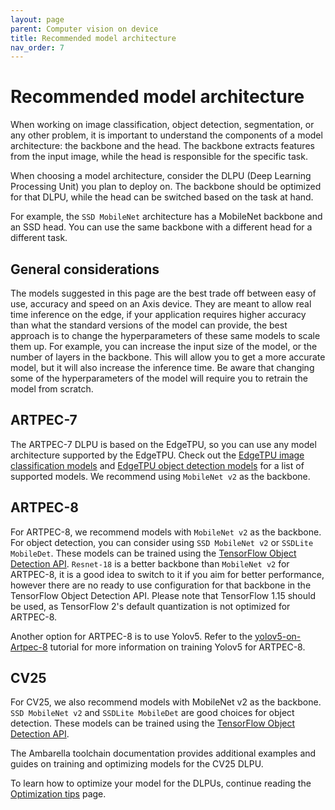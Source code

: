 ```yaml
---
layout: page
parent: Computer vision on device
title: Recommended model architecture
nav_order: 7
---
```


# Recommended model architecture

When working on image classification, object detection, segmentation, or any other problem, it is important to understand the components of a model architecture: the backbone and the head. The backbone extracts features from the input image, while the head is responsible for the specific task.

When choosing a model architecture, consider the DLPU (Deep Learning Processing Unit) you plan to deploy on. The backbone should be optimized for that DLPU, while the head can be switched based on the task at hand.

For example, the `SSD MobileNet` architecture has a MobileNet backbone and an SSD head. You can use the same backbone with a different head for a different task.

## General considerations

The models suggested in this page are the best trade off between easy of use, accuracy and speed on an Axis device. They are meant to allow real time inference on the edge, if your application requires higher accuracy than what the standard versions of the model can provide, the best approach is to change the hyperparameters of these same models to scale them up. For example, you can increase the input size of the model, or the number of layers in the backbone. This will allow you to get a more accurate model, but it will also increase the inference time. Be aware that changing some of the hyperparameters of the model will require you to retrain the model from scratch.

## ARTPEC-7

The ARTPEC-7 DLPU is based on the EdgeTPU, so you can use any model architecture supported by the EdgeTPU. Check out the [EdgeTPU image classification models](https://coral.ai/models/image-classification/) and [EdgeTPU object detection models](https://coral.ai/models/object-detection/) for a list of supported models. We recommend using `MobileNet v2` as the backbone.

## ARTPEC-8

For ARTPEC-8, we recommend models with `MobileNet v2` as the backbone. For object detection, you can consider using `SSD MobileNet v2` or `SSDLite MobileDet`. These models can be trained using the [TensorFlow Object Detection API](https://github.com/tensorflow/models/blob/master/research/object_detection/g3doc/tf1.md). `Resnet-18` is a better backbone than `MobileNet v2` for ARTPEC-8, it is a good idea to switch to it if you aim for better performance, however there are no ready to use configuration for that backbone in the TensorFlow Object Detection API.
Please note that TensorFlow 1.15 should be used, as TensorFlow 2's default quantization is not optimized for ARTPEC-8.

Another option for ARTPEC-8 is to use Yolov5. Refer to the [yolov5-on-Artpec-8](https://github.com/AxisCommunications/axis-model-zoo/blob/main/docs/yolov5-on-artpec8.md) tutorial for more information on training Yolov5 for ARTPEC-8.

## CV25

For CV25, we also recommend models with MobileNet v2 as the backbone. `SSD MobileNet v2` and `SSDLite MobileDet` are good choices for object detection. These models can be trained using the [TensorFlow Object Detection API](https://github.com/tensorflow/models/blob/master/research/object_detection/g3doc/tf1.md).

The Ambarella toolchain documentation provides additional examples and guides on training and optimizing models for the CV25 DLPU.

To learn how to optimize your model for the DLPUs, continue reading the [Optimization tips](./optimization-tips) page.
